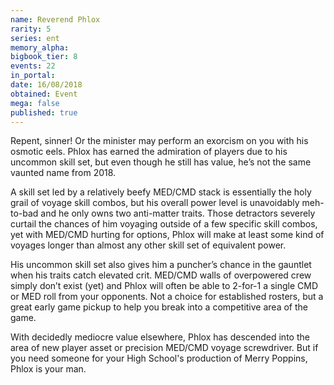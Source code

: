 ```yaml
---
name: Reverend Phlox
rarity: 5
series: ent
memory_alpha:
bigbook_tier: 8
events: 22
in_portal:
date: 16/08/2018
obtained: Event
mega: false
published: true
---
```


Repent, sinner! Or the minister may perform an exorcism on you with his osmotic eels. Phlox has earned the admiration of players due to his uncommon skill set, but even though he still has value, he’s not the same vaunted name from 2018.

A skill set led by a relatively beefy MED/CMD stack is essentially the holy grail of voyage skill combos, but his overall power level is unavoidably meh-to-bad and he only owns two anti-matter traits. Those detractors severely curtail the chances of him voyaging outside of a few specific skill combos, yet with MED/CMD hurting for options, Phlox will make at least some kind of voyages longer than almost any other skill set of equivalent power.

His uncommon skill set also gives him a puncher’s chance in the gauntlet when his traits catch elevated crit. MED/CMD walls of overpowered crew simply don’t exist (yet) and Phlox will often be able to 2-for-1 a single CMD or MED roll from your opponents. Not a choice for established rosters, but a great early game pickup to help you break into a competitive area of the game.

With decidedly mediocre value elsewhere, Phlox has descended into the area of new player asset or precision MED/CMD voyage screwdriver. But if you need someone for your High School's production of Merry Poppins, Phlox is your man.
